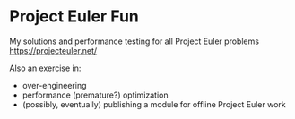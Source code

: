 # Project Euler Fun
My solutions and performance testing for all Project Euler problems https://projecteuler.net/

Also an exercise in:
- over-engineering
- performance (premature?) optimization
- (possibly, eventually) publishing a module for offline Project Euler work
